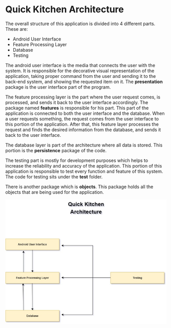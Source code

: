 Quick Kitchen Architecture
======================

The overall structure of this application is divided into 4 different parts. These are:

* Android User Interface
* Feature Processing Layer
* Database
* Testing

The android user interface is the media that connects the user with the system. It is responsible for the decorative visual representation of the application, taking proper command from the user and sending it to the back-end system, and showing the requested item on it. The **presentation** package is the user interface part of the program.

The feature processing layer is the part where the user request comes, is processed, and sends it back to the user interface accordingly. The package named **features** is responsible for his part. This part of the application is connected to both the user interface and the database. When a user requests something, the request comes from the user interface to this portion of the application. After that, this feature layer processes the request and finds the desired information from the database, and sends it back to the user interface.

The database layer is part of the architecture where all data is stored. This portion is the **persistence** package of the code.

The testing part is mostly for development purposes which helps to increase the reliability and accuracy of the application. This portion of this application is responsible to test every function and feature of this system. The code for testing sits under the **test** folder. 

There is another package which is **objects**. This package holds all the objects that are being used for the application. 

![qk_arc](qk_arc.jpg)
